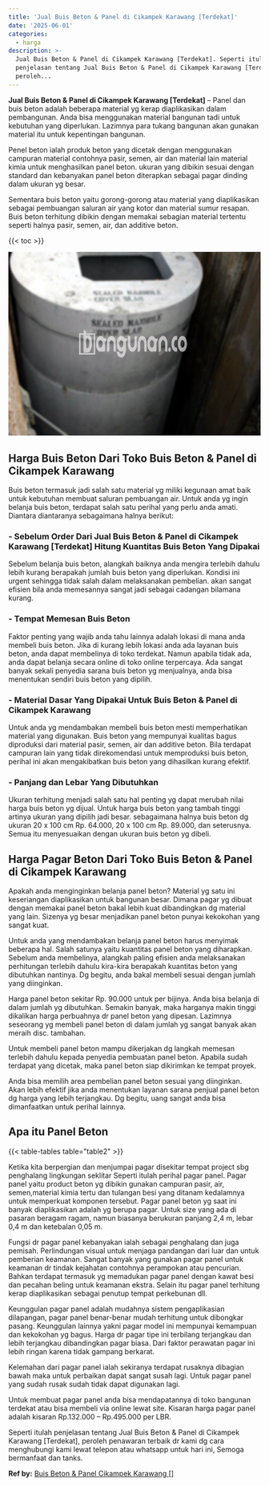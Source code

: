 ```yaml
---
title: 'Jual Buis Beton & Panel di Cikampek Karawang [Terdekat]'
date: '2025-06-01'
categories:
  - harga
description: >-
  Jual Buis Beton & Panel di Cikampek Karawang [Terdekat]. Seperti itulah
  penjelasan tentang Jual Buis Beton & Panel di Cikampek Karawang [Terdekat],
  peroleh...
---
```


**Jual Buis Beton & Panel di Cikampek Karawang \[Terdekat\]** – Panel dan buis beton adalah beberapa material yg kerap diaplikasikan dalam pembangunan. Anda bisa menggunakan material bangunan tadi untuk kebutuhan yang diperlukan. Lazimnya para tukang bangunan akan gunakan material itu untuk kepentingan bangunan.

Penel beton ialah produk beton yang dicetak dengan menggunakan campuran material contohnya pasir, semen, air dan material lain material kimia untuk menghasilkan panel beton. ukuran yang dibikin sesuai dengan standard dan kebanyakan panel beton diterapkan sebagai pagar dinding dalam ukuran yg besar.

Sementara buis beton yaitu gorong-gorong atau material yang diaplikasikan sebagai pembuangan saluran air yang kotor dan material sumur resapan. Buis beton terhitung dibikin dengan memakai sebagian material tertentu seperti halnya pasir, semen, air, dan additive beton.

{{< toc >}}

![Jual Buis Beton & Panel di Cikampek Karawang [Terdekat]](/images/jual-panel-buis-beton-murah-02.png)

## Harga Buis Beton Dari Toko Buis Beton & Panel di Cikampek Karawang

Buis beton termasuk jadi salah satu material yg miliki kegunaan amat baik untuk kebutuhan membuat saluran pembuangan air. Untuk anda yg ingin belanja buis beton, terdapat salah satu perihal yang perlu anda amati. Diantara diantaranya sebagaimana halnya berikut:

### \- Sebelum Order Dari Jual Buis Beton & Panel di Cikampek Karawang \[Terdekat\] Hitung Kuantitas Buis Beton Yang Dipakai

Sebelum belanja buis beton, alangkah baiknya anda mengira terlebih dahulu lebih kurang berapakah jumlah buis beton yang diperlukan. Kondisi ini urgent sehingga tidak salah dalam melaksanakan pembelian. akan sangat efisien bila anda memesannya sangat jadi sebagai cadangan bilamana kurang.

### \- Tempat Memesan Buis Beton

Faktor penting yang wajib anda tahu lainnya adalah lokasi di mana anda membeli buis beton. Jika di kurang lebih lokasi anda ada layanan buis beton, anda dapat membelinya di toko terdekat. Namun apabila tidak ada, anda dapat belanja secara online di toko online terpercaya. Ada sangat banyak sekali penyedia sarana buis beton yg menjualnya, anda bisa menentukan sendiri buis beton yang dipilih.

### \- Material Dasar Yang Dipakai Untuk Buis Beton & Panel di Cikampek Karawang

Untuk anda yg mendambakan membeli buis beton mesti memperhatikan material yang digunakan. Buis beton yang mempunyai kualitas bagus diproduksi dari material pasir, semen, air dan additive beton. Bila terdapat campuran lain yang tidak direkomendasi untuk memproduksi buis beton, perihal ini akan mengakibatkan buis beton yang dihasilkan kurang efektif.

### \- Panjang dan Lebar Yang Dibutuhkan

Ukuran terhitung menjadi salah satu hal penting yg dapat merubah nilai harga buis beton yg dijual. Untuk harga buis beton yang tambah tinggi artinya ukuran yang dipilih jadi besar. sebagaimana halnya buis beton dg ukuran 20 x 100 cm Rp. 64.000, 20 x 100 cm Rp. 89.000, dan seterusnya. Semua itu menyesuaikan dengan ukuran buis beton yg dibeli.

## Harga Pagar Beton Dari Toko Buis Beton & Panel di Cikampek Karawang

Apakah anda menginginkan belanja panel beton? Material yg satu ini keseriangan diaplikasikan untuk bangunan besar. Dimana pagar yg dibuat dengan memakai panel beton bakal lebih kuat dibandingkan dg material yang lain. Sizenya yg besar menjadikan panel beton punyai kekokohan yang sangat kuat.

Untuk anda yang mendambakan belanja panel beton harus menyimak beberapa hal. Salah satunya yaitu kuantitas panel beton yang diharapkan. Sebelum anda membelinya, alangkah paling efisien anda melaksanakan perhitungan terlebih dahulu kira-kira berapakah kuantitas beton yang dibutuhkan nantinya. Dg begitu, anda bakal membeli sesuai dengan jumlah yang diinginkan.

Harga panel beton sekitar Rp. 90.000 untuk per bijinya. Anda bisa belanja di dalam jumlah yg dibutuhkan. Semakin banyak, maka harganya makin tinggi dikalikan harga perbuahnya dr panel beton yang dipesan. Lazimnya seseorang yg membeli panel beton di dalam jumlah yg sangat banyak akan meraih disc. tambahan.

Untuk membeli panel beton mampu dikerjakan dg langkah memesan terlebih dahulu kepada penyedia pembuatan panel beton. Apabila sudah terdapat yang dicetak, maka panel beton siap dikirimkan ke tempat proyek.

Anda bisa memilih area pembelian panel beton sesuai yang diinginkan. Akan lebih efektif jika anda menentukan layanan sarana penjual panel beton dg harga yang lebih terjangkau. Dg begitu, uang sangat anda bisa dimanfaatkan untuk perihal lainnya.

## Apa itu Panel Beton

{{< table-tables table="table2" >}}

Ketika kita berpergian dan menjumpai pagar disekitar tempat project sbg penghalang lingkungan seklitar Seperti itulah perihal pagar panel. Pagar panel yaitu product beton yg dibikin gunakan campuran pasir, air, semen,material kimia tertu dan tulangan besi yang ditanam kedalamnya untuk memperkuat komponen tersebut. Pagar panel beton yg saat ini banyak diaplikasikan adalah yg berupa pagar. Untuk size yang ada di pasaran beragam ragam, namun biasanya berukuran panjang 2,4 m, lebar 0,4 m dan ketebalan 0,05 m.

Fungsi dr pagar panel kebanyakan ialah sebagai penghalang dan juga pemisah. Perlindungan visual untuk menjaga pandangan dari luar dan untuk pemberian keamanan. Sangat banyak yang gunakan pagar panel untuk keamanan dr tindak kejahatan contohnya perampokan atau pencurian. Bahkan terdapat termasuk yg memadukan pagar panel dengan kawat besi dan pecahan beling untuk keamanan ekstra. Selain itu pagar panel terhitung kerap diaplikasikan sebagai penutup tempat perkebunan dll.

Keunggulan pagar panel adalah mudahnya sistem pengaplikasian dilapangan, pagar panel benar-benar mudah terhitung untuk dibongkar pasang. Keunggulan lainnya yakni pagar model ini mempunyai kemampuan dan kekokohan yg bagus. Harga dr pagar tipe ini terbilang terjangkau dan lebih terjangkau dibandingkan pagar biasa. Dari faktor perawatan pagar ini lebih ringan karena tidak gampang berkarat.

Kelemahan dari pagar panel ialah sekiranya terdapat rusaknya dibagian bawah maka untuk perbaikan dapat sangat susah lagi. Untuk pagar panel yang sudah rusak sudah tidak dapat digunakan lagi.

Untuk membuat pagar panel anda bisa mendapatannya di toko bangunan terdekat atau bisa membeli via online lewat site. Kisaran harga pagar panel adalah kisaran Rp.132.000 – Rp.495.000 per LBR.

Seperti itulah penjelasan tentang Jual Buis Beton & Panel di Cikampek Karawang \[Terdekat\], peroleh penawaran terbaik dr kami dg cara menghubungi kami lewat telepon atau whatsapp untuk hari ini, Semoga bermanfaat dan tanks.

**Ref by:** [Buis Beton & Panel Cikampek Karawang []](https://id.wikipedia.org/wiki/Buis)
